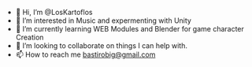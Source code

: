 - 👋 Hi, I’m @LosKartoflos
- 👀 I’m interested in Music and expermenting with Unity
- 🌱 I’m currently learning WEB Modules and Blender for game character Creation
- 💞️ I’m looking to collaborate on things I can help with.
- 📫 How to reach me bastirobig@gmail.com

<!---
LosKartoflos/LosKartoflos is a ✨ special ✨ repository because its `README.md` (this file) appears on your GitHub profile.
You can click the Preview link to take a look at your changes.
--->
